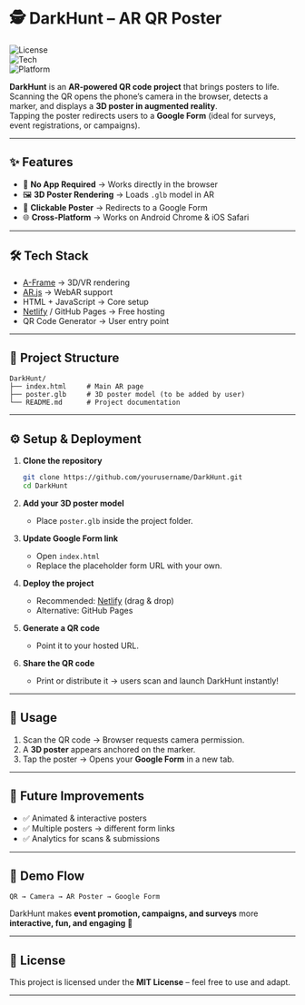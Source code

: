 # 🕵️ DarkHunt – AR QR Poster

![License](https://img.shields.io/badge/license-MIT-blue.svg)  
![Tech](https://img.shields.io/badge/AR.js-AFrame-orange.svg)  
![Platform](https://img.shields.io/badge/Platform-WebAR-green.svg)

**DarkHunt** is an **AR-powered QR code project** that brings posters to life.  
Scanning the QR opens the phone’s camera in the browser, detects a marker, and displays a **3D poster in augmented reality**.  
Tapping the poster redirects users to a **Google Form** (ideal for surveys, event registrations, or campaigns).

---

## ✨ Features
- 📱 **No App Required** → Works directly in the browser
- 🖼️ **3D Poster Rendering** → Loads `.glb` model in AR  
- 🔗 **Clickable Poster** → Redirects to a Google Form  
- 🌐 **Cross-Platform** → Works on Android Chrome & iOS Safari  

---

## 🛠️ Tech Stack
- [A-Frame](https://aframe.io/) → 3D/VR rendering  
- [AR.js](https://github.com/AR-js-org/AR.js/) → WebAR support  
- HTML + JavaScript → Core setup  
- [Netlify](https://www.netlify.com/) / GitHub Pages → Free hosting  
- QR Code Generator → User entry point  

---

## 📂 Project Structure
```
DarkHunt/
├── index.html     # Main AR page
├── poster.glb     # 3D poster model (to be added by user)
└── README.md      # Project documentation
```

---

## ⚙️ Setup & Deployment
1. **Clone the repository**
   ```bash
   git clone https://github.com/yourusername/DarkHunt.git
   cd DarkHunt
   ```

2. **Add your 3D poster model**
   - Place `poster.glb` inside the project folder.  

3. **Update Google Form link**
   - Open `index.html`  
   - Replace the placeholder form URL with your own.  

4. **Deploy the project**
   - Recommended: [Netlify](https://www.netlify.com/) (drag & drop)  
   - Alternative: GitHub Pages  

5. **Generate a QR code**
   - Point it to your hosted URL.  

6. **Share the QR code**
   - Print or distribute it → users scan and launch DarkHunt instantly!  

---

## 🎯 Usage
1. Scan the QR code → Browser requests camera permission.
2. A **3D poster** appears anchored on the marker.  
3. Tap the poster → Opens your **Google Form** in a new tab.  

---

## 🔮 Future Improvements 
- ✅ Animated & interactive posters  
- ✅ Multiple posters → different form links  
- ✅ Analytics for scans & submissions  

---

## 📸 Demo Flow
```
QR → Camera → AR Poster → Google Form
```

DarkHunt makes **event promotion, campaigns, and surveys** more **interactive, fun, and engaging 🎯**

---

## 📄 License
This project is licensed under the **MIT License** – feel free to use and adapt.

---
